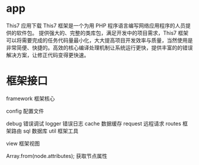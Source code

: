 # app
This7 应用下载
This7 框架是一个为用 PHP 程序语言编写网络应用程序的人员提供的软件包。 提供强大的、完整的类库包，满足开发中的项目需求，This7 框架可以将需要完成的任务代码量最小化，大大提高项目开发效率与质量，当然使用是非常简便、快捷的。高效的核心编译处理机制让系统运行更快，提供丰富的的错误解决方案，让修正代码变得更快速。

# 框架接口


framework		框架核心

config			配置文件

debug			错误调试
logger			错误日志
cache			数据缓存
request			远程请求
routes			框架路由
sql				数据库
util			框架工具


view			框架视图


Array.from(node.attributes); 获取节点属性
